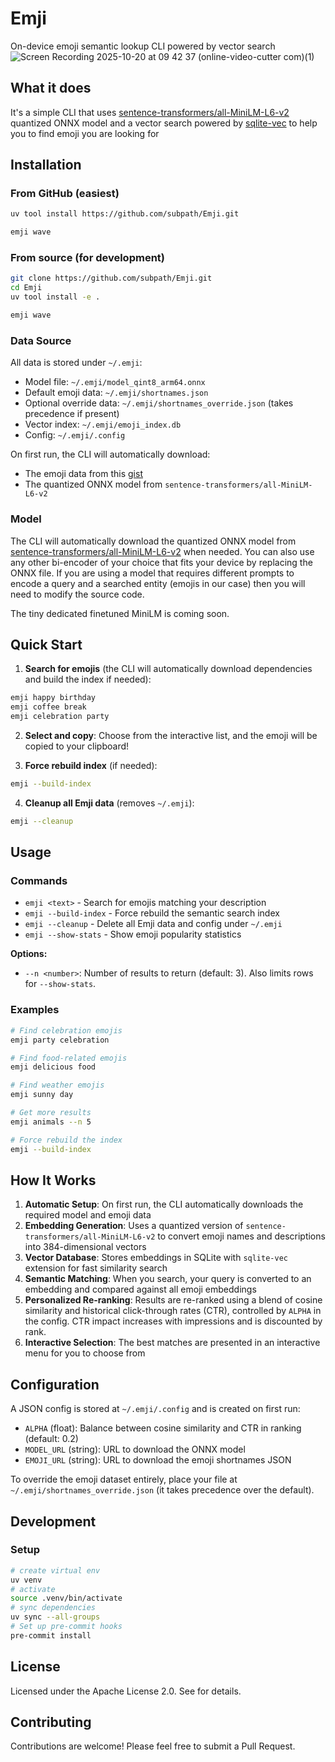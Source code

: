 # Emji

On-device emoji semantic lookup CLI powered by vector search
![Screen Recording 2025-10-20 at 09 42 37 (online-video-cutter com)(1)](https://github.com/user-attachments/assets/49de86ad-963d-4c48-bf8b-d2e371abb143)

## What it does

It's a simple CLI that uses [sentence-transformers/all-MiniLM-L6-v2](https://huggingface.co/sentence-transformers/all-MiniLM-L6-v2/tree/main/onnx) quantized ONNX model and a vector search powered by [sqlite-vec](https://github.com/asg017/sqlite-vec) to help you to find emoji you are looking for

## Installation

### From GitHub (easiest)

```bash
uv tool install https://github.com/subpath/Emji.git

emji wave
```

### From source (for development)

```bash
git clone https://github.com/subpath/Emji.git
cd Emji
uv tool install -e .

emji wave
```

### Data Source

All data is stored under `~/.emji`:

- Model file: `~/.emji/model_qint8_arm64.onnx`
- Default emoji data: `~/.emji/shortnames.json`
- Optional override data: `~/.emji/shortnames_override.json` (takes precedence if present)
- Vector index: `~/.emji/emoji_index.db`
- Config: `~/.emji/.config`

On first run, the CLI will automatically download:

- The emoji data from this [gist](https://gist.github.com/subpath/13bd5c15f76f451dfcb85421a53f0666)
- The quantized ONNX model from `sentence-transformers/all-MiniLM-L6-v2`

### Model

The CLI will automatically download the quantized ONNX model from [sentence-transformers/all-MiniLM-L6-v2](https://huggingface.co/sentence-transformers/all-MiniLM-L6-v2/tree/main/onnx) when needed. You can also use any other bi-encoder of your choice that fits your device by replacing the ONNX file. If you are using a model that requires different prompts to encode a query and a searched entity (emojis in our case) then you will need to modify the source code.

The tiny dedicated finetuned MiniLM is coming soon.

## Quick Start

1. **Search for emojis** (the CLI will automatically download dependencies and build the index if needed):

  ```bash
  emji happy birthday
  emji coffee break
  emji celebration party
  ```

2. **Select and copy**: Choose from the interactive list, and the emoji will be copied to your clipboard!

3. **Force rebuild index** (if needed):

  ```bash
  emji --build-index
  ```

4. **Cleanup all Emji data** (removes `~/.emji`):

  ```bash
  emji --cleanup
  ```

## Usage

### Commands

- `emji <text>` - Search for emojis matching your description
- `emji --build-index` - Force rebuild the semantic search index
- `emji --cleanup` - Delete all Emji data and config under `~/.emji`
- `emji --show-stats` - Show emoji popularity statistics

**Options:**

- `--n <number>`: Number of results to return (default: 3). Also limits rows for `--show-stats`.

### Examples

```bash
# Find celebration emojis
emji party celebration

# Find food-related emojis
emji delicious food

# Find weather emojis
emji sunny day

# Get more results
emji animals --n 5

# Force rebuild the index
emji --build-index
```

## How It Works

1. **Automatic Setup**: On first run, the CLI automatically downloads the required model and emoji data
2. **Embedding Generation**: Uses a quantized version of `sentence-transformers/all-MiniLM-L6-v2` to convert emoji names and descriptions into 384-dimensional vectors
3. **Vector Database**: Stores embeddings in SQLite with `sqlite-vec` extension for fast similarity search
4. **Semantic Matching**: When you search, your query is converted to an embedding and compared against all emoji embeddings
5. **Personalized Re-ranking**: Results are re-ranked using a blend of cosine similarity and historical click-through rates (CTR), controlled by `ALPHA` in the config. CTR impact increases with impressions and is discounted by rank.
6. **Interactive Selection**: The best matches are presented in an interactive menu for you to choose from

## Configuration

A JSON config is stored at `~/.emji/.config` and is created on first run:

- `ALPHA` (float): Balance between cosine similarity and CTR in ranking (default: 0.2)
- `MODEL_URL` (string): URL to download the ONNX model
- `EMOJI_URL` (string): URL to download the emoji shortnames JSON

To override the emoji dataset entirely, place your file at `~/.emji/shortnames_override.json` (it takes precedence over the default).

## Development

### Setup

```bash
# create virtual env
uv venv
# activate
source .venv/bin/activate
# sync dependencies
uv sync --all-groups
# Set up pre-commit hooks
pre-commit install
```

## License

Licensed under the Apache License 2.0\. See <LICENSE> for details.

## Contributing

Contributions are welcome! Please feel free to submit a Pull Request.

